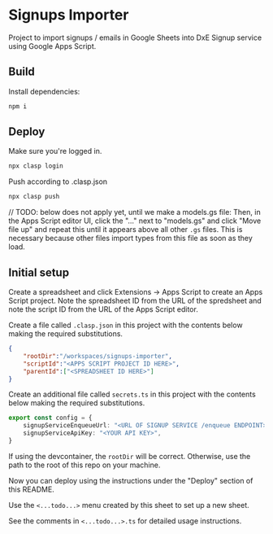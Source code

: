 # Signups Importer

Project to import signups / emails in Google Sheets into DxE Signup service using Google Apps Script.

## Build

Install dependencies:

```bash
npm i
```

## Deploy

Make sure you're logged in.

```bash
npx clasp login
```

Push according to .clasp.json

```bash
npx clasp push
```

// TODO: below does not apply yet, until we make a models.gs file:
Then, in the Apps Script editor UI, click the "..." next to "models.gs" and
click "Move file up" and repeat this until it appears above all other `.gs`
files. This is necessary because other files import types from this file as
soon as they load.

## Initial setup

Create a spreadsheet and click Extensions -> Apps Script to create an
Apps Script project. Note the spreadsheet ID from the URL of the spredsheet
and note the script ID from the URL of the Apps Script editor.

Create a file called `.clasp.json` in this project with the contents below making
the required substitutions.

```json
{
    "rootDir":"/workspaces/signups-importer",
    "scriptId":"<APPS SCRIPT PROJECT ID HERE>",
    "parentId":["<SPREADSHEET ID HERE>"]
}
```

Create an additional file called `secrets.ts` in this project with the contents below making the required substitutions.

```typescript
export const config = {
    signupServiceEnqueueUrl: "<URL OF SIGNUP SERVICE /enqueue ENDPOINT>",
    signupServiceApiKey: "<YOUR API KEY>",
}
```

If using the devcontainer, the `rootDir` will be correct. Otherwise, use
the path to the root of this repo on your machine.

Now you can deploy using the instructions under the "Deploy" section of this
README.

Use the `<...todo...>` menu created by this sheet to set up a new sheet.

See the comments in `<...todo...>.ts` for detailed usage instructions.
